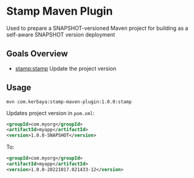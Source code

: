 # Stamp Maven Plugin
Used to prepare a SNAPSHOT-versioned Maven project for building as a self-aware SNAPSHOT version deployment

## Goals Overview
* [stamp:stamp](./stamp-mojo.html) Update the project version

## Usage
`mvn com.kerbaya:stamp-maven-plugin:1.0.0:stamp`

Updates project version in `pom.xml`:

```xml
<groupId>com.myorg</groupId>
<artifactId>myapp</artifactId>
<version>1.0.0-SNAPSHOT</version>
```

To:

```xml
<groupId>com.myorg</groupId>
<artifactId>myapp</artifactId>
<version>1.0.0-20221017.021433-12</version>
```
